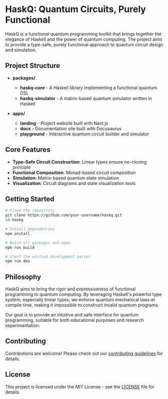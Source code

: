 # HaskQ: Quantum Circuits, Purely Functional

HaskQ is a functional quantum programming toolkit that brings together the elegance of Haskell and the power of quantum computing. The project aims to provide a type-safe, purely functional approach to quantum circuit design and simulation.

## Project Structure

- **packages/**
  - **haskq-core** - A Haskell library implementing a functional quantum DSL
  - **haskq-simulator** - A matrix-based quantum simulator written in Haskell

- **apps/**
  - **landing** - Project website built with Next.js
  - **docs** - Documentation site built with Docusaurus
  - **playground** - Interactive quantum circuit builder and simulator

## Core Features

- **Type-Safe Circuit Construction**: Linear types ensure no-cloning principle
- **Functional Composition**: Monad-based circuit composition
- **Simulation**: Matrix-based quantum state simulation
- **Visualization**: Circuit diagrams and state visualization tools

## Getting Started

```bash
# Clone the repository
git clone https://github.com/your-username/haskq.git
cd haskq

# Install dependencies
npm install

# Build all packages and apps
npm run build

# Start the unified development server
npm run dev
```

## Philosophy

HaskQ aims to bring the rigor and expressiveness of functional programming to quantum computing. By leveraging Haskell's powerful type system, especially linear types, we enforce quantum mechanical laws at compile time, making it impossible to construct invalid quantum programs.

Our goal is to provide an intuitive and safe interface for quantum programming, suitable for both educational purposes and research experimentation.

## Contributing

Contributions are welcome! Please check out our [contributing guidelines](CONTRIBUTING.md) for details.

## License

This project is licensed under the MIT License - see the [LICENSE](LICENSE) file for details. 